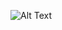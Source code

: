 ![Alt Text](https://github.com/tareqrad1/full-stack-ecommerce-store/blob/fab02f2d47f376f221dfc08fecd3c09946237a9d/Screenshot%202025-04-03%20141837.png)
